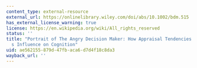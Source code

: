 ```yaml
---
content_type: external-resource
external_url: https://onlinelibrary.wiley.com/doi/abs/10.1002/bdm.515
has_external_license_warning: true
license: https://en.wikipedia.org/wiki/All_rights_reserved
status: ''
title: "Portrait of The Angry Decision Maker: How Appraisal Tendencies Shape Anger\u2019\
  s Influence on Cognition"
uid: ae562155-879d-47fb-aca6-d7d4f18c8da3
wayback_url: ''
---
```

